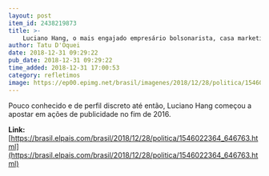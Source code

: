 ```yaml
---
layout: post
item_id: 2438219873
title: >-
    Luciano Hang, o mais engajado empresário bolsonarista, casa marketing e militância
author: Tatu D'Oquei
date: 2018-12-31 09:29:22
pub_date: 2018-12-31 09:29:22
time_added: 2018-12-31 17:00:53
category: refletimos
image: https://ep00.epimg.net/brasil/imagenes/2018/12/28/politica/1546022364_646763_1546022590_rrss_normal.jpg
---
```


Pouco conhecido e de perfil discreto até então, Luciano Hang começou a apostar em ações de publicidade no fim de 2016.

**Link:** [https://brasil.elpais.com/brasil/2018/12/28/politica/1546022364_646763.html](https://brasil.elpais.com/brasil/2018/12/28/politica/1546022364_646763.html)

